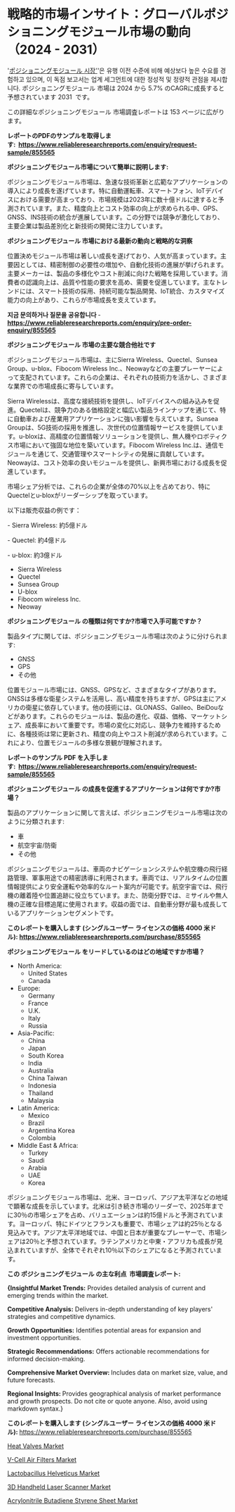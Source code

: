 <p><h1>戦略的市場インサイト：グローバルポジショニングモジュール市場の動向（2024 - 2031）</h1></p><p>'<a href="https://www.reliableresearchreports.com/positioning-module-r855565?utm_campaign=110&utm_medium=36&utm_source=Github&utm_content=ia&utm_term=21102024&utm_id=positioning-module">ポジショニングモジュール 시장'</a>'은 유행 이전 수준에 비해 예상보다 높은 수요를 경험하고 있으며, 이 독점 보고서는 업계 세그먼트에 대한 정성적 및 정량적 관점을 제시합니다. ポジショニングモジュール 市場は 2024 から 5.7% のCAGRに成長すると予想されています 2031&nbsp; です。</p>
<p>この詳細なポジショニングモジュール 市場調査レポートは 153 ページに広がります。</p>
<p><strong>レポートのPDFのサンプルを取得します</strong><strong>:&nbsp;&nbsp;<a href="https://www.reliableresearchreports.com/enquiry/request-sample/855565?utm_campaign=110&utm_medium=36&utm_source=Github&utm_content=ia&utm_term=21102024&utm_id=positioning-module">https://www.reliableresearchreports.com/enquiry/request-sample/855565</a></strong></p>
<p><strong>ポジショニングモジュール市場について簡単に説明します:</strong></p>
<p><p>ポジショニングモジュール市場は、急速な技術革新と広範なアプリケーションの導入により成長を遂げています。特に自動運転車、スマートフォン、IoTデバイスにおける需要が高まっており、市場規模は2023年に数十億ドルに達すると予測されています。また、精度向上とコスト効率の向上が求められる中、GPS、GNSS、INS技術の統合が進展しています。この分野では競争が激化しており、主要企業は製品差別化と新技術の開発に注力しています。</p></p>
<p><strong>ポジショニングモジュール 市場における最新の動向と戦略的な洞察</strong></p>
<p><p>位置決めモジュール市場は著しい成長を遂げており、人気が高まっています。主要因としては、精密制御の必要性の増加や、自動化技術の進展が挙げられます。主要メーカーは、製品の多様化やコスト削減に向けた戦略を採用しています。消費者の認識向上は、品質や性能の要求を高め、需要を促進しています。主なトレンドには、スマート技術の採用、持続可能な製品開発、IoT統合、カスタマイズ能力の向上があり、これらが市場成長を支えています。</p></p>
<p><strong>지금 문의하거나 질문을 공유합니다</strong><strong>&nbsp;</strong>-<strong><a href="https://www.reliableresearchreports.com/enquiry/pre-order-enquiry/855565?utm_campaign=110&utm_medium=36&utm_source=Github&utm_content=ia&utm_term=21102024&utm_id=positioning-module">https://www.reliableresearchreports.com/enquiry/pre-order-enquiry/855565</a></strong></p>
<p><strong>ポジショニングモジュール 市場の主要な競合他社です</strong></p>
<p><p>ポジショニングモジュール市場は、主にSierra Wireless、Quectel、Sunsea Group、u-blox、Fibocom Wireless Inc.、Neowayなどの主要プレーヤーによって支配されています。これらの企業は、それぞれの技術力を活かし、さまざまな業界での市場成長に寄与しています。</p><p>Sierra Wirelessは、高度な接続技術を提供し、IoTデバイスへの組み込みを促進。Quectelは、競争力のある価格設定と幅広い製品ラインナップを通じて、特に自動車および産業用アプリケーションに強い影響を与えています。Sunsea Groupは、5G技術の採用を推進し、次世代の位置情報サービスを提供しています。u-bloxは、高精度の位置情報ソリューションを提供し、無人機やロボティクス市場において強固な地位を築いています。Fibocom Wireless Inc.は、通信モジュールを通じて、交通管理やスマートシティの発展に貢献しています。Neowayは、コスト効率の良いモジュールを提供し、新興市場における成長を促進しています。</p><p>市場シェア分析では、これらの企業が全体の70%以上を占めており、特にQuectelとu-bloxがリーダーシップを取っています。</p><p>以下は販売収益の例です：</p><p>- Sierra Wireless: 約5億ドル</p><p>- Quectel: 約4億ドル</p><p>- u-blox: 約3億ドル</p></p>
<p><ul><li>Sierra Wireless</li><li>Quectel</li><li>Sunsea Group</li><li>U-blox</li><li>Fibocom wireless Inc.</li><li>Neoway</li></ul></p>
<p><strong>ポジショニングモジュール の種類は何ですか?市場で入手可能ですか？</strong></p>
<p>製品タイプに関しては、ポジショニングモジュール市場は次のように分けられます:</p>
<p><ul><li>GNSS</li><li>GPS</li><li>その他</li></ul></p>
<p><p>位置モジュール市場には、GNSS、GPSなど、さまざまなタイプがあります。GNSSは多様な衛星システムを活用し、高い精度を持ちますが、GPSは主にアメリカの衛星に依存しています。他の技術には、GLONASS、Galileo、BeiDouなどがあります。これらのモジュールは、製品の進化、収益、価格、マーケットシェア、成長率において重要です。市場の変化に対応し、競争力を維持するために、各種技術は常に更新され、精度の向上やコスト削減が求められています。これにより、位置モジュールの多様な景観が理解されます。</p></p>
<p><strong>レポートのサンプル PDF を入手します:&nbsp;</strong><strong>&nbsp;<a href="https://www.reliableresearchreports.com/enquiry/request-sample/855565?utm_campaign=110&utm_medium=36&utm_source=Github&utm_content=ia&utm_term=21102024&utm_id=positioning-module">https://www.reliableresearchreports.com/enquiry/request-sample/855565</a></strong></p>
<p><strong>ポジショニングモジュール の成長を促進するアプリケーションは何ですか?市場？</strong></p>
<p>製品のアプリケーションに関して言えば、ポジショニングモジュール市場は次のように分類されます:</p>
<p><ul><li>車</li><li>航空宇宙/防衛</li><li>その他</li></ul></p>
<p><p>ポジショニングモジュールは、車両のナビゲーションシステムや航空機の飛行経路管理、軍事用途での精密誘導に利用されます。車両では、リアルタイムの位置情報提供により安全運転や効率的なルート案内が可能です。航空宇宙では、飛行機の離着陸や位置追跡に役立ちています。また、防衛分野では、ミサイルや無人機の正確な目標追尾に使用されます。収益の面では、自動車分野が最も成長しているアプリケーションセグメントです。</p></p>
<p><strong>このレポートを購入します (シングルユーザー ライセンスの価格 4000 米ドル):</strong><strong>&nbsp;<a href="https://www.reliableresearchreports.com/purchase/855565?utm_campaign=110&utm_medium=36&utm_source=Github&utm_content=ia&utm_term=21102024&utm_id=positioning-module">https://www.reliableresearchreports.com/purchase/855565</a></strong></p>
<p><strong>ポジショニングモジュール をリードしているのはどの地域ですか市場？</strong></p>
<p><ul>
    <li>
        North America:
        <ul>
            <li>United States</li>
            <li>Canada</li>
        </ul>
    </li>
    <li>
        Europe:
        <ul>
            <li>Germany</li>
            <li>France</li>
            <li>U.K.</li>
            <li>Italy</li>
            <li>Russia</li>
        </ul>
    </li>
    <li>
        Asia-Pacific:
        <ul>
            <li>China</li>
            <li>Japan</li>
            <li>South Korea</li>
            <li>India</li>
            <li>Australia</li>
            <li>China Taiwan</li>
            <li>Indonesia</li>
            <li>Thailand</li>
            <li>Malaysia</li>
        </ul>
    </li>
    <li>
        Latin America:
        <ul>
            <li>Mexico</li>
            <li>Brazil</li>
            <li>Argentina Korea</li>
            <li>Colombia</li>
        </ul>
    </li>
    <li>
        Middle East & Africa:
        <ul>
            <li>Turkey</li>
            <li>Saudi</li>
            <li>Arabia</li>
            <li>UAE</li>
            <li>Korea</li>
        </ul>
    </li>
    </ul></p>
<p><p>ポジショニングモジュール市場は、北米、ヨーロッパ、アジア太平洋などの地域で顕著な成長を示しています。北米は引き続き市場のリーダーで、2025年までに30％の市場シェアを占め、バリュエーションは約15億ドルと予測されています。ヨーロッパ、特にドイツとフランスも重要で、市場シェアは約25％となる見込みです。アジア太平洋地域では、中国と日本が重要なプレーヤーで、市場シェアは20％と予想されています。ラテンアメリカと中東・アフリカも成長が見込まれていますが、全体でそれぞれ10％以下のシェアになると予測されています。</p></p>
<p><strong>この ポジショニングモジュール の主な利点&nbsp; 市場調査レポート:</strong></p>
<p><strong>{Insightful Market Trends:</strong> Provides detailed analysis of current and emerging trends within the market.</p>
<p><strong>Competitive Analysis:</strong> Delivers in-depth understanding of key players' strategies and competitive dynamics.</p>
<p><strong>Growth Opportunities:</strong> Identifies potential areas for expansion and investment opportunities.</p>
<p><strong>Strategic Recommendations:</strong> Offers actionable recommendations for informed decision-making.</p>
<p><strong>Comprehensive Market Overview: </strong>Includes data on market size, value, and future forecasts.</p>
<p><strong>Regional Insights: </strong>Provides geographical analysis of market performance and growth prospects. Do not cite or quote anyone. Also, avoid using markdown syntax.}</p>
<p><strong>このレポートを購入します (シングルユーザー ライセンスの価格 4000 米ドル):&nbsp;</strong><a href="https://www.reliableresearchreports.com/purchase/855565?utm_campaign=110&utm_medium=36&utm_source=Github&utm_content=ia&utm_term=21102024&utm_id=positioning-module">https://www.reliableresearchreports.com/purchase/855565</a></p>
<p><p><a href="https://github.com/kathiestrine5ty/Market-Research-Report-List-1/blob/main/heat-valves-market.md?utm_campaign=110&utm_medium=36&utm_source=Github&utm_content=ia&utm_term=21102024&utm_id=positioning-module">Heat Valves Market</a></p><p><a href="https://github.com/alesiasc0na/Market-Research-Report-List-1/blob/main/v-cell-air-filters-market.md?utm_campaign=110&utm_medium=36&utm_source=Github&utm_content=ia&utm_term=21102024&utm_id=positioning-module">V-Cell Air Filters Market</a></p><p><a href="https://www.linkedin.com/pulse/lactobacillus-helveticus-industry-resonance-43-amplification-across-jxree?utm_campaign=110&utm_medium=36&utm_source=Github&utm_content=ia&utm_term=21102024&utm_id=positioning-module">Lactobacillus Helveticus Market</a></p><p><a href="https://issuu.com/reportprime-2/docs/3d-handheld-laser-scanner-market-si_e8cd398f76b2e2?utm_campaign=110&utm_medium=36&utm_source=Github&utm_content=ia&utm_term=21102024&utm_id=positioning-module">3D Handheld Laser Scanner Market</a></p><p><a href="https://medium.com/@walpiiblairu/acrylonitrile-butadiene-styrene-sheet-market-size-status-forecast-2024-2031-4a31992541e0?postPublishedType=repub&utm_campaign=110&utm_medium=36&utm_source=Github&utm_content=ia&utm_term=21102024&utm_id=positioning-module">Acrylonitrile Butadiene Styrene Sheet Market</a></p></p>
<p>&nbsp;</p>